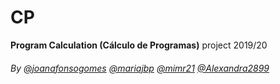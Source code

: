 # CP
**Program Calculation (Cálculo de Programas)** project 2019/20

###### By [@joanafonsogomes](https://github.com/joanafonsogomes) [@mariajbp](https://github.com/mariajbp) [@mimr21](https://github.com/mimr21) [@Alexandra2899]( https://github.com/Alexandra2899)

